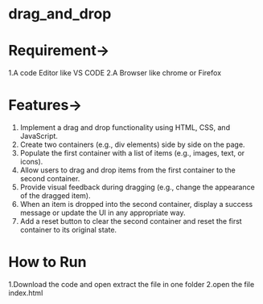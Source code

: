 # drag_and_drop
# Requirement->
1.A code Editor like VS CODE
2.A Browser like chrome or Firefox

# Features->
1. Implement a drag and drop functionality using HTML, CSS, and JavaScript.
2. Create two containers (e.g., div elements) side by side on the page.
3. Populate the first container with a list of items (e.g., images, text, or icons).
4. Allow users to drag and drop items from the first container to the second container.
5. Provide visual feedback during dragging (e.g., change the appearance of the dragged item).
6. When an item is dropped into the second container, display a success message or update the UI in any appropriate way.
7. Add a reset button to clear the second container and reset the first container to its original state.

# How to Run
1.Download the code and open extract the file in one folder
2.open the file index.html
